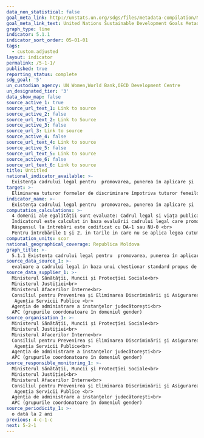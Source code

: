 ```yaml
---
data_non_statistical: false
goal_meta_link: http://unstats.un.org/sdgs/files/metadata-compilation/Metadata-Goal-5.pdf
goal_meta_link_text: United Nations Sustainable Development Goals Metadata (pdf 634kB)
graph_type: line
indicator: 5.1.1
indicator_sort_order: 05-01-01
tags:
  - custom.adjusted
layout: indicator
permalink: /5-1-1/
published: true
reporting_status: complete
sdg_goal: '5'
un_custodian_agency: UN Women,World Bank,OECD Development Centre
un_designated_tier: '3'
data_show_map: false
source_active_1: true
source_url_text_1: Link to source
source_active_2: false
source_url_text_2: Link to Source
source_active_3: false
source_url_3: Link to source
source_active_4: false
source_url_text_4: Link to source
source_active_5: false
source_url_text_5: Link to source
source_active_6: false
source_url_text_6: Link to source
title: Untitled
national_indicator_available: >-
  Existența cadrului legal pentru  promovarea, punerea în aplicare și  monitorizarea egalității și nediscriminării pe baza de sex
target: >-
  Eliminarea tuturor formelor de discriminare împotriva tuturor femeilor și fetelor de pretutindeni
indicator_name: >-
  Existența cadrului legal pentru  promovarea, punerea în aplicare și  monitorizarea egalității și nediscriminării pe baza de sex
computation_calculations: >-
  4 domenii ale egalității sunt evaluate: Cadrul legal si viața publica, Violenta împotriva femeilor, Ocuparea si beneficiile economice,  Căsătoria si familia <br> 
  Indicatorul este calculat in baza evaluării cadrului legal care promovează, susține si monitorizează egalitatea de gen utilizând un chestionar din 45 întrebări <br> 
  Răspunsul la întrebări este codificat cu DA-1 sau NU-0 <br> 
  Pentru întrebările 1 și 2, in tarile in care nu se aplica legea cutumiara si legea personala acestea sunt marcate ca N/A și nu sunt incluse în calcularea scorului general.
computation_units: scor
national_geographical_coverage: Republica Moldova
graph_title: >-
  5.1.1 Existența cadrului legal pentru  promovarea, punerea în aplicare și  monitorizarea egalității și nediscriminării pe baza de sex
source_data_source_1: >-
  evaluare a cadrului legal in baza unui chestionar standard propus de UN Women, BM, OECD cu 45 întrebări
source_data_supplier_1: >-
  Ministerul Sănătății, Muncii și Protecției Sociale<br> 
  Ministerul Justiției<br> 
  Ministerul Afacerilor Interne<br> 
  Consiliul pentru Prevenirea și Eliminarea Discriminării și Asigurarea Egalității,<br> 
   Agenția Servicii Publice <br> 
  Agenția de administrare a instanțelor judecătorești<br> 
  APC (grupurile coordonatoare în domeniul gender)
source_organisation_1: >-
  Ministerul Sănătății, Muncii și Protecției Sociale<br> 
  Ministerul Justiției<br> 
  Ministerul Afacerilor Interne<br> 
  Consiliul pentru Prevenirea și Eliminarea Discriminării și Asigurarea Egalității<br> 
   Agenția Servicii Publice<br> 
  Agenția de administrare a instanțelor judecătorești<br> 
  APC (grupurile coordonatoare în domeniul gender)
source_responsible_monitoring_1: >-
  Ministerul Sănătății, Muncii și Protecției Sociale<br> 
  Ministerul Justiției<br> 
  Ministerul Afacerilor Interne<br> 
  Consiliul pentru Prevenirea și Eliminarea Discriminării și Asigurarea Egalității,<br> 
   Agenția Servicii Publice <br> 
  Agenția de administrare a instanțelor judecătorești<br> 
  APC (grupurile coordonatoare în domeniul gender)
source_periodicity_1: >-
  o dată la 2 ani
previous: 4-c-1-c
next: 5-2-1
---
```

